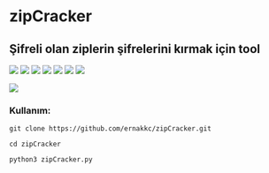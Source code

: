 # zipCracker

## Şifreli olan ziplerin şifrelerini kırmak için tool

![](https://img.shields.io/github/license/ernakkc/zipCracker)
![](https://img.shields.io/github/issues/ernakkc/zipCracker)
![](https://img.shields.io/github/issues-closed/ernakkc/zipCracker)
![](https://img.shields.io/badge/Python-3-blue)
![](https://img.shields.io/github/forks/ernakkc/zipCracker)
![](https://img.shields.io/github/stars/ernakkc/zipCracker)
![](https://img.shields.io/github/last-commit/ernakkc/zipCracker)

![](https://img.shields.io/badge/platform-Windows-blue)

### Kullanım:

    git clone https://github.com/ernakkc/zipCracker.git
    
    cd zipCracker
    
    python3 zipCracker.py
    


